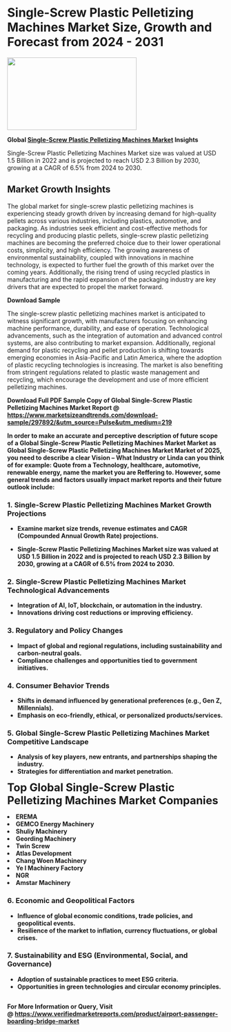 <H1>Single-Screw Plastic Pelletizing Machines Market Size, Growth and Forecast from 2024 - 2031</H1><img class="aligncenter size-medium wp-image-584254" src="https://thirdeyenews.in/wp-content/uploads/2024/09/Global-Market-Research-300x168.jpeg" alt="" width="300" height="168" /><p><strong>Global&nbsp;<a href="https://www.marketsizeandtrends.com/download-sample/297892/&amp;utm_source=Pulse&amp;utm_medium=219">Single-Screw Plastic Pelletizing Machines Market</a> Insights</strong></p><p>Single-Screw Plastic Pelletizing Machines Market size was valued at USD 1.5 Billion in 2022 and is projected to reach USD 2.3 Billion by 2030, growing at a CAGR of 6.5% from 2024 to 2030.</p><p><h2>Market Growth Insights</h2> <p>The global market for single-screw plastic pelletizing machines is experiencing steady growth driven by increasing demand for high-quality pellets across various industries, including plastics, automotive, and packaging. As industries seek efficient and cost-effective methods for recycling and producing plastic pellets, single-screw plastic pelletizing machines are becoming the preferred choice due to their lower operational costs, simplicity, and high efficiency. The growing awareness of environmental sustainability, coupled with innovations in machine technology, is expected to further fuel the growth of this market over the coming years. Additionally, the rising trend of using recycled plastics in manufacturing and the rapid expansion of the packaging industry are key drivers that are expected to propel the market forward.</p> <p><strong>Download Sample</strong></p> <p>The single-screw plastic pelletizing machines market is anticipated to witness significant growth, with manufacturers focusing on enhancing machine performance, durability, and ease of operation. Technological advancements, such as the integration of automation and advanced control systems, are also contributing to market expansion. Additionally, regional demand for plastic recycling and pellet production is shifting towards emerging economies in Asia-Pacific and Latin America, where the adoption of plastic recycling technologies is increasing. The market is also benefiting from stringent regulations related to plastic waste management and recycling, which encourage the development and use of more efficient pelletizing machines.</p> <p><strong></p><p><span class=""><strong>Download Full PDF Sample Copy of Global Single-Screw Plastic Pelletizing Machines Market Report</strong> @ <a href="https://www.marketsizeandtrends.com/download-sample/297892/&amp;utm_source=Pulse&amp;utm_medium=219" target="_blank">https://www.marketsizeandtrends.com/download-sample/297892/&amp;utm_source=Pulse&amp;utm_medium=219</a></span></p><p>In order to make an accurate and perceptive description of future scope of a Global&nbsp;Single-Screw Plastic Pelletizing Machines Market Market as Global&nbsp;Single-Screw Plastic Pelletizing Machines Market Market of 2025, you need to describe a clear Vision &ndash; What Industry or Linda can you think of for example: Quote from a Technology, healthcare, automotive, renewable energy, name the market you are Reffering to. However, some general trends and factors usually impact market reports and their future outlook include:</p><h3>1.&nbsp;<strong>Single-Screw Plastic Pelletizing Machines Market Growth Projections</strong></h3><ul><li>Examine market size trends, revenue estimates and CAGR (Compounded Annual Growth Rate) projections.</li><li><p>Single-Screw Plastic Pelletizing Machines Market size was valued at USD 1.5 Billion in 2022 and is projected to reach USD 2.3 Billion by 2030, growing at a CAGR of 6.5% from 2024 to 2030.</p></li></ul><h3>2.&nbsp;<strong>Single-Screw Plastic Pelletizing Machines Market Technological Advancements</strong></h3><ul><li>Integration of AI, IoT, blockchain, or automation in the industry.</li><li>Innovations driving cost reductions or improving efficiency.</li></ul><h3>3.&nbsp;<strong>Regulatory and Policy Changes</strong></h3><ul><li>Impact of global and regional regulations, including sustainability and carbon-neutral goals.</li><li>Compliance challenges and opportunities tied to government initiatives.</li></ul><h3>4.&nbsp;<strong>Consumer Behavior Trends</strong></h3><ul><li>Shifts in demand influenced by generational preferences (e.g., Gen Z, Millennials).</li><li>Emphasis on eco-friendly, ethical, or personalized products/services.</li></ul><h3>5.&nbsp;<strong>Global Single-Screw Plastic Pelletizing Machines Market Competitive Landscape</strong></h3><ul><li>Analysis of key players, new entrants, and partnerships shaping the industry.</li><li>Strategies for differentiation and market penetration.</li></ul><p data-pm-slice="1 1 []"><span style="color: inherit; font-family: inherit; font-size: 25px;">Top Global Single-Screw Plastic Pelletizing Machines Market Companies</span></p><div class="" data-test-id=""><p><li>EREMA</li><li> GEMCO Energy Machinery</li><li> Shuliy Machinery</li><li> Geording Machinery</li><li> Twin Screw</li><li> Atlas Development</li><li> Chang Woen Machinery</li><li> Ye I Machinery Factory</li><li> NGR</li><li> Amstar Machinery</li></p></div><h3>6.&nbsp;<strong>Economic and Geopolitical Factors</strong></h3><ul><li>Influence of global economic conditions, trade policies, and geopolitical events.</li><li>Resilience of the market to inflation, currency fluctuations, or global crises.</li></ul><h3>7.&nbsp;<strong>Sustainability and ESG (Environmental, Social, and Governance)</strong></h3><ul><li>Adoption of sustainable practices to meet ESG criteria.</li><li>Opportunities in green technologies and circular economy principles.</li></ul><h2><strong style="font-size: 14px;">For More Information or Query, Visit @&nbsp;</strong><a style="background-color: #ffffff; font-size: 14px;" href="https://www.marketsizeandtrends.com/report/single-screw-plastic-pelletizing-machines-market/" target="_blank">https://www.verifiedmarketreports.com/product/airport-passenger-boarding-bridge-market</a></h2>

